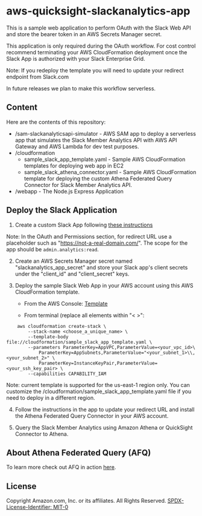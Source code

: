 # aws-quicksight-slackanalytics-app

This is a sample web application to perform OAuth with the Slack Web API and store the bearer token in 
an AWS Secrets Manager secret. 

This application is only required during the OAuth workflow. For cost control recommend terminating your AWS CloudFormation 
deployment once the Slack App is authorized with your Slack Enterprise Grid.  

Note: If you redeploy the template you will need to update your redirect endpoint from Slack.com

In future releases we plan to make this workflow serverless. 

## Content
Here are the contents of this repository:

- /sam-slackanalyticsapi-simulator - AWS SAM app to deploy a serverless app that simulates the Slack Member Analytics API with AWS API Gateway and AWS Lambda for dev test purposes.
- /cloudformation
    - sample_slack_app_template.yaml - Sample AWS CloudFormation templates for deploying web app in EC2 
    - sample_slack_athena_connector.yaml - Sample AWS CloudFormation template for deploying the custom Athena Federated Query Connector for Slack Member Analytics API.
- /webapp - The Node.js Express Application

## Deploy the Slack Application

1. Create a custom Slack App following [these instructions](https://api.slack.com/scopes/admin.analytics:read)

Note: In the OAuth and Permissions section, for redirect URL use a placeholder such as "https://not-a-real-domain.com/". 
The scope for the app should be `admin.analytics:read`.

2. Create an AWS Secrets Manager secret named "slackanalytics_app_secret" and store your Slack app's client secrets under the  "client_id" and "client_secret" keys. 

3. Deploy the sample Slack Web App in your AWS account using this AWS CloudFormation template.  

    - From the AWS Console:  [Template](https://us-east-1.console.aws.amazon.com/cloudformation/home?region=us-east-1#/stacks/create/review?&templateURL=https://s3.us-east-1.amazonaws.com/quicksight.slackanalytics.afqconnector/sample_slack_app_template.yaml&stackName=qs-slackanalytics-web-app)
    
    - From terminal (replace all elements within "< >":

```
    aws cloudformation create-stack \
        --stack-name <choose_a_unique_name> \
        --template-body file://cloudformation/sample_slack_app_template.yaml \
        --parameters ParameterKey=AppVPC,ParameterValue=<your_vpc_id>\
            ParameterKey=AppSubnets,ParameterValue="<your_subnet_1>\\,<your_subnet_2>" \
            ParameterKey=InstanceKeyPair,ParameterValue=<your_ssh_key_pair> \
        --capabilities CAPABILITY_IAM
```

Note: current template is supported for the us-east-1 region only. You can customize the /cloudformation/sample_slack_app_template.yaml file if you need to deploy in a different region. 
        
4. Follow the instructions in the app to update your redirect URL and install the Athena Federated Query Connector in your AWS account. 

5. Query the Slack Member Analytics using Amazon Athena or QuickSight Connector to Athena. 

## About Athena Federated Query (AFQ)

To learn more check out AFQ in action [here](https://athena-in-action.workshop.aws/60-connector/601-connector-code.html).

## License

Copyright Amazon.com, Inc. or its affiliates. All Rights Reserved.
[SPDX-License-Identifier: MIT-0](LICENSE)